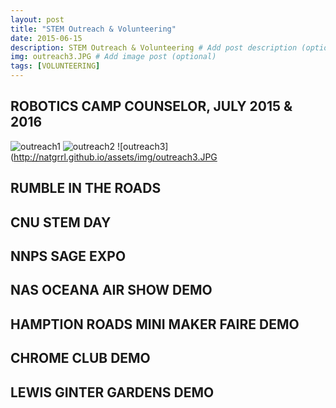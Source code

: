 ```yaml
---
layout: post
title: "STEM Outreach & Volunteering"
date: 2015-06-15
description: STEM Outreach & Volunteering # Add post description (optional)
img: outreach3.JPG # Add image post (optional)
tags: [VOLUNTEERING]
---
```


## ROBOTICS CAMP COUNSELOR, JULY 2015 & 2016

![outreach1](http://natgrrl.github.io/assets/img/outreach1.JPG)
![outreach2](http://natgrrl.github.io/assets/img/outreach2.JPG)
![outreach3](http://natgrrl.github.io/assets/img/outreach3.JPG

## RUMBLE IN THE ROADS

## CNU STEM DAY 

## NNPS SAGE EXPO

## NAS OCEANA AIR SHOW DEMO

## HAMPTION ROADS MINI MAKER FAIRE DEMO

## CHROME CLUB DEMO

## LEWIS GINTER GARDENS DEMO






